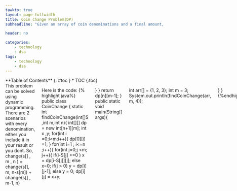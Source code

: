 ```yaml
---
tawkto: true
layout: page-fullwidth
title: Coin Change Problem(DP)
subheadline: "Given an array of coin denominations and a final amount, find the number of ways this can be done in."

header: no

categories:
    - technology
    - dsa
tags:
    - technology
    - dsa
---
```

<!--more-->

<div class="row">
<div class="medium-4 medium-push-8 columns" markdown="1">
<div class="panel radius" markdown="1">
**Table of Contents**
{: #toc }
*  TOC
{:toc}
</div>
</div><!-- /.medium-4.columns -->



<div class="medium-8 medium-pull-4 columns" markdown="1">
This problem can be solved using dynamic programming.
There are 2 scenarios with every denomination, either you include it in your result or you dont.
So, change(s[] , m , n ) = change(s[], m, n-s[m]) + change(s[] , m-1, n)

Here is the code:
{% highlight java%}
public class CoinChange {
static int findCoinChange(int[]S ,int m,int n){
int[][] dp = new int[n+1][m];
int x ,y;
for(int i =0;i<m;i++){
dp[0][i] =1;
}
for(int i=1 ; i<=n ;i++){
for(int j=0;j <m; j++){
if(i-S[j] >=0 )
x = dp[i-S[j]][j];
else
x=0;
if(j > 0)
y = dp[i][j-1];
else
y = 0;
dp[i][j] = x+y;

}
}
return dp[n][m-1];
}
public static void main(String[] args){

int arr[] = {1, 2, 3};
int m = 3;
System.out.println(findCoinChange(arr, m, 4));

}
}
{%endhighlight%}

</div><!-- /.medium-8.columns -->
</div><!-- /.row -->


